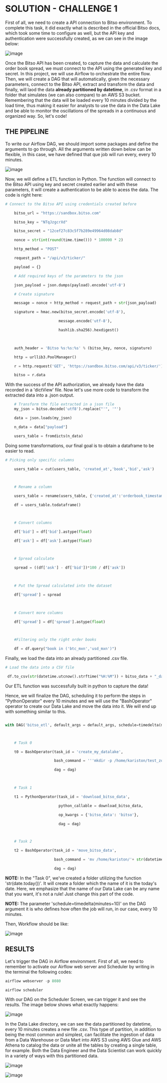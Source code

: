 # SOLUTION - CHALLENGE 1

First of all, we need to create a API connection to Bitso environment. To complete this task, it did exactly what is described in the official Bitso docs, which took some time to configure as well, but the API key and authentication were successfully created, as we can see in the image below:

![image](https://github.com/ksldados/Projetos-de-Machine-Learning-Engineering-by-Kariston/assets/114116067/7a369379-b35d-4266-b197-e4141692a2ec)

Once the Bitso API has been created, to capture the data and calculate the order book spread, we must connect to the API using the generated key and secret. In this project, we will use Airflow to orchestrate the entire flow. Then, we will create a DAG that will automatically, given the necessary parameters, connect to the Bitso API, extract and transform the data and finally, will laod the data **already partitioned by datetime**, in .csv format in a folder that simulates (we can also compare) to an AWS S3 bucket. Remembering that the data will be loaded every 10 minutes divided by the load time, thus making it easier for analysts to use the data in the Data Lake and be able to monitor the oscillations of the spreads in a continuous and organized way. So, let's code!

## THE PIPELINE

To write our Airflow DAG, we should import some packages and define the arguments to go through. All the arguments written down below can be flexible, in this case, we have defined that que job will run every, every 10 minutes.

![image](https://github.com/ksldados/Projetos-de-Machine-Learning-Engineering-by-Kariston/assets/114116067/46bd9871-c818-4a83-b9b7-45f25f3c3ef3)

Now, we will define a ETL function in Python. The function will connect to the Bitso API using key and secret created earlier and with these parameters, it will create a authentication to be able to acess the data. The code is right here:

```python
# Connect to the Bitso API using credentials created before

    bitso_url = "https://sandbox.bitso.com"

    bitso_key = "NTqJzgcrXd"

    bitso_secret = "12cef27c83c5f7b289e49964d08dab8d"

    nonce = str(int(round(time.time())) * 100000 * 2)

    http_method = "POST"

    request_path = "/api/v3/ticker/" 

    payload = {}

    # Add required keys of the parameters to the json

    json_payload = json.dumps(payload).encode('utf-8')

    # Create signature

    message = nonce + http_method + request_path + str(json_payload)

    signature = hmac.new(bitso_secret.encode('utf-8'),

		                message.encode('utf-8'),

		                hashlib.sha256).hexdigest()

    

    auth_header = 'Bitso %s:%s:%s' % (bitso_key, nonce, signature)

    http = urllib3.PoolManager()

    r = http.request('GET', 'https://sandbox.bitso.com/api/v3/ticker/')

    bitso = r.data
```

With the success of the API authorization, we already have the data recorded in a 'dictView' file. Now let's use more code to transform the extracted data into a .json output.


``` python
    # Transform the file extracted in a json file
    my_json = bitso.decode('utf8').replace("'", '"')

    data = json.loads(my_json)

    n_data = data["payload"]

    users_table = fromdicts(n_data)
```

Doing some transformations, our final goal is to obtain a dataframe to be easier to read.

``` python
# Picking only specific columns

    users_table = cut(users_table, 'created_at','book','bid','ask')

    

    # Rename a column

    users_table = rename(users_table, {'created_at':'orderbook_timestamp'})

    df = users_table.todataframe()



    # Convert columns

    df['bid'] = df['bid'].astype(float)

    df['ask'] = df['ask'].astype(float)

    

    # Spread calculate

    spread = ((df['ask'] - df['bid'])*100 / df['ask'])

    

    # Put the Spread calculated into the dataset

    df['spread'] = spread

     

    # Convert more columns

    df['spread'] = df['spread'].astype(float)

    

    #Filtering only the right order books

    df = df.query("book in ('btc_mxn','usd_mxn')")
```


Finally, we load the data into an already partitioned .csv file.

``` python
# Load the data into a CSV file

 df.to_csv(str(datetime.utcnow().strftime("%H:%M")) + bitso_data + "_data.csv", header = True, index=False)
```


Our ETL function was successfully built in python to capture the data!

Hence, we will finalize the DAG, scheduling it to perform the steps in "PythonOperator" every 10 minutes and we will use the "BashOperator" operator to create our Data Lake and move the data into it. We will end up with something similar to this.

``` python

with DAG('bitso_etl', default_args = default_args, schedule=timedelta(minutes=10), description = 'Bitso ETL',catchup=False) as dag:



    # Task 0

    t0 = BashOperator(task_id = 'create_my_datalake',

                      bash_command = '''mkdir -p /home/kariston/test_zone/data/''' + str(date.today()) + '/',

                      dag = dag)

           

    # Task 1

    t1 = PythonOperator(task_id = 'download_bitso_data',

                        python_callable = download_bitso_data,

                        op_kwargs = {'bitso_data': 'bitso'},

                        dag = dag)



    # Task 2

    t2 = BashOperator(task_id = 'move_bitso_data',

                      bash_command = 'mv /home/kariston/'+ str(datetime.utcnow().strftime("%H:%M")) + 'bitso_data.csv /home/kariston/test_zone/data/' + str(date.today()) + '/',

                      dag = dag)


```

**NOTE:** In the "Task 0", we've created a folder utilizing the function 'str(date.today())'. It will create a folder which the name of it is the today's date. Here, we emphasize that the name of our Data Lake can be any name that you want, it's not a rule! Just change this part of the code. 

**NOTE:** The parameter 'schedule=timedelta(minutes=10)' on the DAG argument it is who defines how often the job will run, in our case, every 10 minutes.

Then, Workflow should be like:

![image](https://github.com/ksldados/Projetos-de-Machine-Learning-Engineering-by-Kariston/assets/114116067/d4f7d0f5-5208-4416-814f-109383b68873)

## RESULTS

Let's trigger the DAG in Airflow environment. First of all, we need to remember to activate our Airflow web server and Scheduler by writing in the terminal the following codes:


```python
airflow webserver -p 8080
```

```python
airflow scheduler
```

With our DAG on the Scheduler Screen, we can trigger it and see the results. The image below shows what exactly happens:


![image](https://github.com/ksldados/Projetos-de-Machine-Learning-Engineering-by-Kariston/assets/114116067/08d64ab1-024c-48f0-a095-cd5a1e95ac67)

In the Data Lake directory, we can see the data partitioned by datetime, every 10 minutes creates a new file .csv. This type of partition, in addition to being the most common and simplest, can facilitate the ingestion of data from a Data Warehouse or Data Mart into AWS S3 using AWS Glue and AWS Athena to catalog the data or unite all the tables by creating a single table, for example. Both the Data Engineer and the Data Scientist can work quickly in a variety of ways with this partitioned data.

![image](https://github.com/ksldados/Projetos-de-Machine-Learning-Engineering-by-Kariston/assets/114116067/5949bab0-6d05-4812-abd4-fb8e81f9ece8)


![image](https://github.com/ksldados/Projetos-de-Machine-Learning-Engineering-by-Kariston/assets/114116067/6c286b64-820f-4b1b-995e-bfc4c4cd451b)
